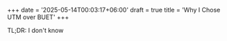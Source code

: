 +++
date = '2025-05-14T00:03:17+06:00'
draft = true
title = 'Why I Chose UTM over BUET'
+++

TL;DR: I don't know

